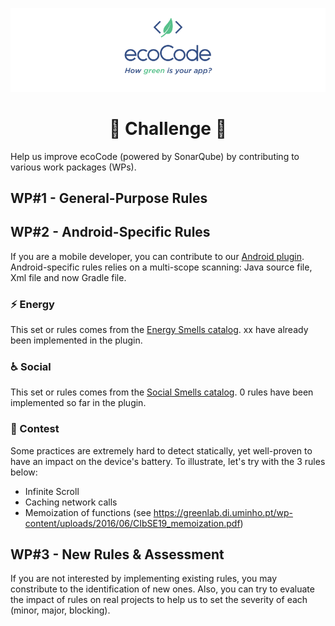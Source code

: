 <p align="center">
  <img src="../docs/logo-large.png">
</p>
<h1 align="center">
  🎈 Challenge 🎈
</h1>

Help us improve ecoCode (powered by SonarQube) by contributing to various work packages (WPs).

<h2>WP#1 - General-Purpose Rules</h2>

<h2>WP#2 - Android-Specific Rules</h2>

If you are a mobile developer, you can contribute to our [Android plugin](../sonarqube-plugin-greenit/android-plugin/). Android-specific rules relies on a multi-scope scanning: Java source file, Xml file and now Gradle file.

<h3>⚡ Energy</h3>

This set or rules comes from the [Energy Smells catalog](https://olegoaer.perso.univ-pau.fr/android-energy-smells/). xx have already been implemented in the plugin.

<h3>♿ Social</h3>

This set or rules comes from the [Social Smells catalog](https://olegoaer.perso.univ-pau.fr/android-social-smells/index.html). 0 rules have been implemented so far in the plugin.

<h3>💪 Contest</h3>

Some practices are extremely hard to detect statically, yet well-proven to have an impact on the device's battery. To illustrate, let's try with the 3 rules below:
- Infinite Scroll
- Caching network calls
- Memoization of functions (see https://greenlab.di.uminho.pt/wp-content/uploads/2016/06/CIbSE19_memoization.pdf)

<h2>WP#3 - New Rules & Assessment</h2>

If you are not interested by implementing existing rules, you may constribute to the identification of new ones. Also, you can try to evaluate  the impact of rules on real projects to help us to set the severity of each (minor, major, blocking).
